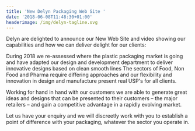 ```yaml
---
title: 'New Delyn Packaging Web Site '
date: '2018-06-08T11:48:30+01:00'
headerimage: /img/delyn-tagline.svg
---
```

Delyn are delighted  to announce our New Web Site and video showing our capabilities and how we can deliver delight for our clients:

During 2018 we re-assessed where the plastic packaging market is going and have adapted our design and development department to deliver innovative designs based on clean smooth lines The sectors of Food, Non Food and Pharma require differing approaches and our flexibility and innovation in design and manufacture present real USP's for all clients. 

Working for hand in hand with our customers we are able to generate great ideas and designs that can be presented to their customers – the major retailers – and gain a competitive advantage in a rapidly evolving market.

Let us have your enquiry and we will discreetly work with you to establish a point of difference with your packaging, whatever the sector you operate in.
